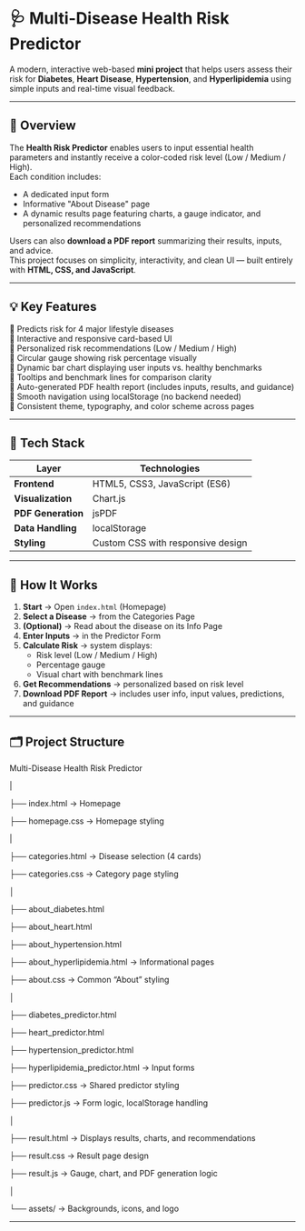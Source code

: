 # 🩺 Multi-Disease Health Risk Predictor

A modern, interactive web-based **mini project** that helps users assess their risk for **Diabetes**, **Heart Disease**, **Hypertension**, and **Hyperlipidemia** using simple inputs and real-time visual feedback.

---

## 🚀 Overview

The **Health Risk Predictor** enables users to input essential health parameters and instantly receive a color-coded risk level (Low / Medium / High).  
Each condition includes:
- A dedicated input form  
- Informative "About Disease" page  
- A dynamic results page featuring charts, a gauge indicator, and personalized recommendations  

Users can also **download a PDF report** summarizing their results, inputs, and advice.  
This project focuses on simplicity, interactivity, and clean UI — built entirely with **HTML, CSS, and JavaScript**.

---

## 💡 Key Features

🔹 Predicts risk for 4 major lifestyle diseases  
🔹 Interactive and responsive card-based UI  
🔹 Personalized risk recommendations (Low / Medium / High)  
🔹 Circular gauge showing risk percentage visually  
🔹 Dynamic bar chart displaying user inputs vs. healthy benchmarks  
🔹 Tooltips and benchmark lines for comparison clarity  
🔹 Auto-generated PDF health report (includes inputs, results, and guidance)  
🔹 Smooth navigation using localStorage (no backend needed)  
🔹 Consistent theme, typography, and color scheme across pages  

---

## 🧠 Tech Stack

| Layer | Technologies |
|--------|--------------|
| **Frontend** | HTML5, CSS3, JavaScript (ES6) |
| **Visualization** | Chart.js |
| **PDF Generation** | jsPDF |
| **Data Handling** | localStorage |
| **Styling** | Custom CSS with responsive design |

---

## 🧭 How It Works

1. **Start** → Open `index.html` (Homepage)  
2. **Select a Disease** → from the Categories Page  
3. **(Optional)** → Read about the disease on its Info Page  
4. **Enter Inputs** → in the Predictor Form  
5. **Calculate Risk** → system displays:
   - Risk level (Low / Medium / High)
   - Percentage gauge
   - Visual chart with benchmark lines  
6. **Get Recommendations** → personalized based on risk level  
7. **Download PDF Report** → includes user info, input values, predictions, and guidance  

---

## 🗂️ Project Structure

Multi-Disease Health Risk Predictor

|

├── index.html                     → Homepage

├── homepage.css                   → Homepage styling

|

├── categories.html                → Disease selection (4 cards) 

├── categories.css                 → Category page styling

│                             

├── about_diabetes.html    

├── about_heart.html   

├── about_hypertension.html

├── about_hyperlipidemia.html      → Informational pages

├── about.css                      → Common “About” styling

│

├── diabetes_predictor.html

├── heart_predictor.html

├── hypertension_predictor.html

├── hyperlipidemia_predictor.html  → Input forms

├── predictor.css                  → Shared predictor styling

├── predictor.js                   → Form logic, localStorage handling

│

├── result.html                    → Displays results, charts, and recommendations

├── result.css                     → Result page design

├── result.js                      → Gauge, chart, and PDF generation logic

│

└── assets/                        → Backgrounds, icons, and logo

---
